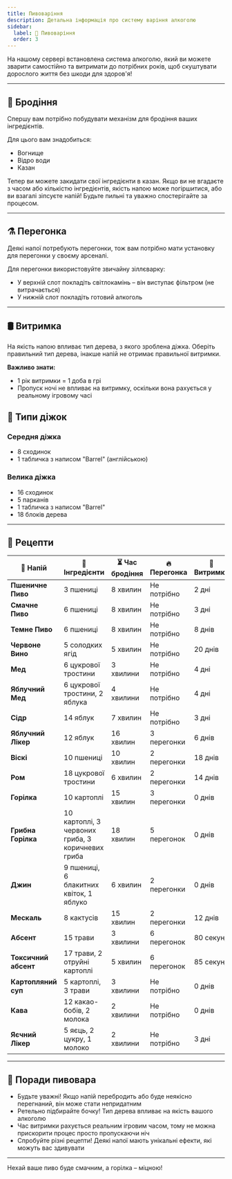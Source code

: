 ```yaml
---
title: Пивоваріння
description: Детальна інформація про систему варіння алкоголю
sidebar:
  label: 🍺 Пивоваріння
  order: 3
---
```


На нашому сервері встановлена система алкоголю, який ви можете зварити самостійно та витримати до потрібних років, щоб скуштувати дорослого життя без шкоди для здоров'я!

---

## 🍺 Бродіння

Спершу вам потрібно побудувати механізм для бродіння ваших інгредієнтів.

Для цього вам знадобиться:

- Вогнище
- Відро води  
- Казан


Тепер ви можете закидати свої інгредієнти в казан. Якщо ви не вгадаєте з часом або кількістю інгредієнтів, якість напою може погіршитися, або ви взагалі зіпсуєте напій! Будьте пильні та уважно спостерігайте за процесом.

---

## ⚗️ Перегонка

Деякі напої потребують перегонки, тож вам потрібно мати установку для перегонки у своєму арсеналі.


Для перегонки використовуйте звичайну зіллєварку:

- У верхній слот покладіть світлокамінь – він виступає фільтром (не витрачається)
- У нижній слот покладіть готовий алкоголь

---

## 🛢️ Витримка

На якість напою впливає тип дерева, з якого зроблена діжка. Оберіть правильний тип дерева, інакше напій не отримає правильної витримки.

**Важливо знати:**
- 1 рік витримки = 1 доба в грі
- Пропуск ночі не впливає на витримку, оскільки вона рахується у реальному ігровому часі

## 🏺 Типи діжок

### Середня діжка

- 8 сходинок
- 1 табличка з написом "Barrel" (англійською)


### Велика діжка

- 16 сходинок
- 5 парканів
- 1 табличка з написом "Barrel"
- 18 блоків дерева

---

## 📜 Рецепти

| 🍷 Напій          | 🥕 Інгредієнти                                   | ⏳ Час бродіння | 🔥 Перегонка  | 🏺 Витримка | 🌳 Дерево    |
|------------------|-----------------------------------------------|---------------|-------------|----------|-----------|
| **Пшеничне Пиво**  | 3 пшениці                                     | 8 хвилин      | Не потрібно | 2 дні    | Береза    |
| **Смачне Пиво**   | 6 пшениці                                     | 8 хвилин      | Не потрібно | 3 дні    | Не потрібно |
| **Темне Пиво**    | 6 пшениці                                     | 8 хвилин      | Не потрібно | 8 днів   | Темний дуб  |
| **Червоне Вино**  | 5 солодких ягід                               | 5 хвилин      | Не потрібно | 20 днів  | Не потрібно |
| **Мед**          | 6 цукрової тростини                           | 3 хвилини     | Не потрібно | 4 дні    | Дуб        |
| **Яблучний Мед**  | 6 цукрової тростини, 2 яблука                 | 4 хвилини     | Не потрібно | 4 дні    | Дуб        |
| **Сідр**         | 14 яблук                                      | 7 хвилин      | Не потрібно | 3 дні    | Не потрібно |
| **Яблучний Лікер** | 12 яблук                                     | 16 хвилин     | 3 перегонки | 6 днів   | Акація      |
| **Віскі**        | 10 пшениці                                    | 10 хвилин     | 2 перегонки | 18 днів  | Ялина      |
| **Ром**          | 18 цукрової тростини                          | 6 хвилин      | 2 перегонки | 14 днів  | Дуб        |
| **Горілка**      | 10 картоплі                                   | 15 хвилин     | 3 перегонки | 0 днів   | Не потрібно |
| **Грибна Горілка** | 10 картоплі, 3 червоних гриба, 3 коричневих гриба | 18 хвилин  | 5 перегонок | 0 днів   | Не потрібно |
| **Джин**         | 9 пшениці, 6 блакитних квіток, 1 яблуко       | 6 хвилин      | 2 перегонки | 0 днів   | Не потрібно |
| **Мескаль**      | 8 кактусів                                    | 15 хвилин     | 2 перегонки | 12 днів  | Береза    |
| **Абсент**       | 15 трави                                      | 3 хвилини     | 6 перегонок | 80 секунд | Не потрібно |
| **Токсичний абсент** | 17 трави, 2 отруйні картоплі              | 5 хвилин      | 6 перегонок | 85 секунд | Не потрібно |
| **Картопляний суп** | 5 картоплі, 3 трави                        | 3 хвилини     | Не потрібно | 0 днів   | Не потрібно |
| **Кава**         | 12 какао-бобів, 2 молока                      | 2 хвилини     | Не потрібно | 0 днів   | Не потрібно |
| **Яєчний Лікер** | 5 яєць, 2 цукру, 1 молоко                     | 2 хвилини     | Не потрібно | 3 дні    | Не потрібно |

---

## 🍻 Поради пивовара

- Будьте уважні! Якщо напій перебродить або буде неякісно перегнаний, він може стати непридатним
- Ретельно підбирайте бочку! Тип дерева впливає на якість вашого алкоголю
- Час витримки рахується реальним ігровим часом, тому не можна прискорити процес просто пропускаючи ніч
- Спробуйте різні рецепти! Деякі напої мають унікальні ефекти, які можуть вас здивувати

---

Нехай ваше пиво буде смачним, а горілка – міцною!
